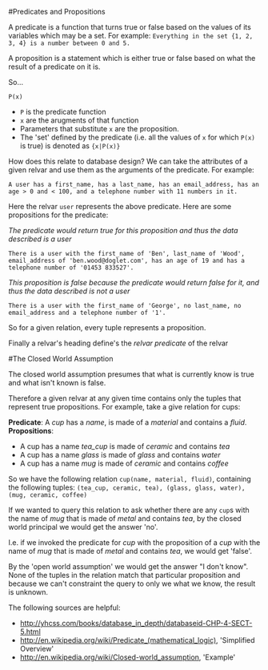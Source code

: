 #Predicates and Propositions

A predicate is a function that turns true or false based on the values of its variables which may be a set. For example: `Everything in the set {1, 2, 3, 4} is a number between 0 and 5.`

A proposition is a statement which is either true or false based on what the result of a predicate on it is.

So…

	P(x)

- `P` is the predicate function
- `x` are the arugments of that function
- Parameters that substitute `x` are the proposition.
- The 'set' defined by the predicate (i.e. all the values of `x` for which `P(x)` is true) is denoted as `{x|P(x)}`


How does this relate to database design? We can take the attributes of a given relvar and use them as the arguments of the predicate. For example:

	A user has a first_name, has a last_name, has an email_address, has an age > 0 and < 100, and a telephone number with 11 numbers in it.
	
Here the relvar `user` represents the above predicate. Here are some propositions for the predicate:

_The predicate would return true for this proposition and thus the data described is a user_

	There is a user with the first_name of 'Ben', last_name of 'Wood', email_address of 'ben.wood@doglet.com', has an age of 19 and has a telephone number of '01453 833527'. 

_This proposition is false because the predicate would return false for it, and thus the data described is not a user_

	There is a user with the first_name of 'George', no last_name, no email_address and a telephone number of '1'. 

So for a given relation, every tuple represents a proposition. 

Finally a relvar's heading define's the _relvar predicate_ of the relvar

#The Closed World Assumption

The closed world assumption presumes that what is currently know is true and what isn't known is false. 

Therefore a given relvar at any given time contains only the tuples that represent true propositions. For example, take a give relation for cups:

__Predicate__: A _cup_ has a _name_, is made of a _material_ and contains a _fluid_.
__Propositions__:

- A cup has a name _tea_cup_ is made of _ceramic_ and contains _tea_
- A cup has a name _glass_ is made of _glass_ and contains _water_
- A cup has a name _mug_ is made of _ceramic_ and contains _coffee_

So we have the following relation `cup(name, material, fluid)`, containing the following tuples: `(tea_cup, ceramic, tea), (glass, glass, water), (mug, ceramic, coffee)`

If we wanted to query this relation to ask whether there are any `cup`s with the name of _mug_ that is made of _metal_ and contains _tea_, by the closed world principal we would get the answer 'no'. 

I.e. if we invoked the predicate for _cup_ with the proposition of a _cup_ with the name of _mug_ that is made of _metal_ and contains _tea_, we would get 'false'.

By the 'open world assumption' we would get the answer "I don't know". None of the tuples in the relation match that particular proposition and because we can't constraint the query to only we what we know, the result is unknown.


The following sources are helpful:

- http://yhcss.com/books/database_in_depth/databaseid-CHP-4-SECT-5.html
- http://en.wikipedia.org/wiki/Predicate_(mathematical_logic), 'Simplified Overview'
- http://en.wikipedia.org/wiki/Closed-world_assumption, 'Example'